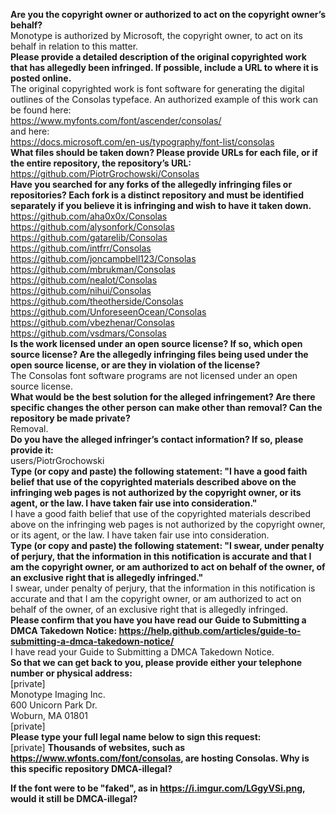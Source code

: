 **Are you the copyright owner or authorized to act on the copyright owner’s behalf?**   
Monotype is authorized by Microsoft, the copyright owner, to act on its behalf in relation to this matter.   
**Please provide a detailed description of the original copyrighted work that has allegedly been infringed. If possible, include a URL to where it is posted online.**   
The original copyrighted work is font software for generating the digital outlines of the Consolas typeface. 
An authorized example of this work can be found here:   
https://www.myfonts.com/font/ascender/consolas/   
and here:   
https://docs.microsoft.com/en-us/typography/font-list/consolas   
**What files should be taken down? Please provide URLs for each file, or if the entire repository, the repository’s URL:**   
https://github.com/PiotrGrochowski/Consolas   
**Have you searched for any forks of the allegedly infringing files or repositories? Each fork is a distinct repository and must be identified separately if you believe it is infringing and wish to have it taken down.**   
https://github.com/aha0x0x/Consolas   
https://github.com/alysonfork/Consolas   
https://github.com/gatarelib/Consolas   
https://github.com/intfrr/Consolas   
https://github.com/joncampbell123/Consolas   
https://github.com/mbrukman/Consolas   
https://github.com/nealot/Consolas   
https://github.com/nihui/Consolas   
https://github.com/theotherside/Consolas   
https://github.com/UnforeseenOcean/Consolas   
https://github.com/vbezhenar/Consolas   
https://github.com/vsdmars/Consolas   
**Is the work licensed under an open source license? If so, which open source license? Are the allegedly infringing files being used under the open source license, or are they in violation of the license?**   
The Consolas font software programs are not licensed under an open source license.   
**What would be the best solution for the alleged infringement? Are there specific changes the other person can make other than removal? Can the repository be made private?**   
Removal.   
**Do you have the alleged infringer’s contact information? If so, please provide it:**   
users/PiotrGrochowski   
**Type (or copy and paste) the following statement: "I have a good faith belief that use of the copyrighted materials described above on the infringing web pages is not authorized by the copyright owner, or its agent, or the law. I have taken fair use into consideration."**   
I have a good faith belief that use of the copyrighted materials described above on the infringing web pages is not authorized by the copyright owner, or its agent, or the law. I have taken fair use into consideration.   
**Type (or copy and paste) the following statement: "I swear, under penalty of perjury, that the information in this notification is accurate and that I am the copyright owner, or am authorized to act on behalf of the owner, of an exclusive right that is allegedly infringed."**   
I swear, under penalty of perjury, that the information in this notification is accurate and that I am the copyright owner, or am authorized to act on behalf of the owner, of an exclusive right that is allegedly infringed.   
**Please confirm that you have you have read our Guide to Submitting a DMCA Takedown Notice: https://help.github.com/articles/guide-to-submitting-a-dmca-takedown-notice/**   
I have read your Guide to Submitting a DMCA Takedown Notice.  
**So that we can get back to you, please provide either your telephone number or physical address:**   
[private]  
Monotype Imaging Inc.   
600 Unicorn Park Dr.   
Woburn, MA 01801   
[private]  
**Please type your full legal name below to sign this request:**   
[private]
**Thousands of websites, such as https://www.wfonts.com/font/consolas, are hosting Consolas. Why is this specific repository DMCA-illegal?**

**If the font were to be "faked", as in https://i.imgur.com/LGgyVSi.png, would it still be DMCA-illegal?**

